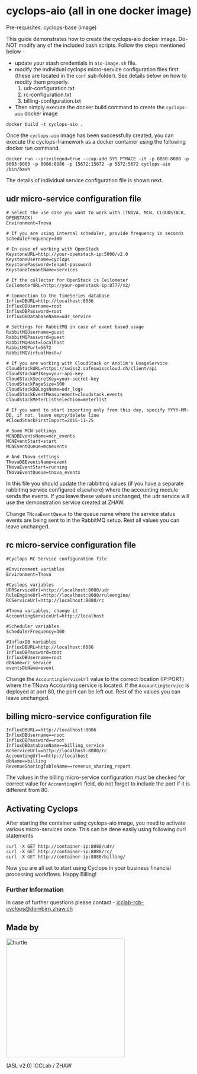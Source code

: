 # cyclops-aio (all in one docker image)

Pre-requisites: cyclops-base (image)

This guide demonstrates how to create the cyclops-aio docker image. Do-NOT modify any of the included bash scripts. Follow the steps mentioned below -

* update your stash credentials in ```aio-image.sh``` file.
* modify the individual cyclops micro-service configuration files first (these are located in the ```conf``` sub-folder). See details below on how to modify them properly.
  1. udr-configuration.txt
  2. rc-configuration.txt
  3. billing-configuration.txt
* Then simply execute the docker build command to create the ```cyclops-aio``` docker image

```
docker build -t cyclops-aio .
```
Once the ```cyclops-aio``` image has been successfully created, you can execute the cyclops-framework as a docker container using the following docker run command.

```
docker run --privileged=true --cap-add SYS_PTRACE -it -p 8080:8080 -p 8083:8083 -p 8086:8086 -p 15672:15672 -p 5672:5672 cyclops-aio /bin/bash
```
The details of individual service configuration file is shown next.

## udr micro-service configuration file
```
# Select the use case you want to work with (TNOVA, MCN, CLOUDSTACK, OPENSTACK)
Environment=Tnova

# If you are using internal scheduler, provide frequency in seconds
ScheduleFrequency=300

# In case of working with OpenStack
KeystoneURL=http://your-openstack-ip:5000/v2.0
KeystoneUsername=cyclops
KeystonePassword=tenant-password
KeystoneTenantName=services

# If the collector for OpenStack is Ceilometer
CeilometerURL=http://your-openstack-ip:8777/v2/

# Connection to the TimeSeries database
InfluxDBURL=http://localhost:8086
InfluxDBUsername=root
InfluxDBPassword=root
InfluxDBDatabaseName=udr_service

# Settings for RabbitMQ in case of event based usage
RabbitMQUsername=guest
RabbitMQPassword=guest
RabbitMQHost=localhost
RabbitMQPort=5672
RabbitMQVirtualHost=/

# If you are working with CloudStack or Anolim's UsageService
CloudStackURL=https://swiss2.safeswisscloud.ch/client/api
CloudStackAPIKey=your-api-key
CloudStackSecretKey=your-secret-key
CloudStackPageSize=500
CloudStackDBLogsName=udr_logs
CloudStackEventMeasurement=cloudstack.events
CloudStackMeterListSelection=meterlist

# If you want to start importing only from this day, specify YYYY-MM-DD, if not, leave empty/delete line
#CloudStackFirstImport=2015-11-25

# Some MCN settings
MCNDBEventsName=mcn_events
MCNEventStart=start
MCNEventQueue=mcnevents

# And TNova settings
TNovaDBEventsName=event
TNovaEventStart=running
TNovaEventQueue=tnova_events
```
In this file you should update the rabbitmq values (if you have a separate rabbitmq service  configured elsewhere) where the accounting module sends the events. If you leave these values unchanged, the udr service will use the demonstration service created at ZHAW.

Change ```TNovaEventQueue``` to the queue name where the service status events are being sent to in the RabbitMQ setup. Rest all values you can leave unchanged.

## rc micro-service configuration file
```
#Cyclops RC Service configuration file

#Environment variables
Environment=Tnova

#Cyclops variables
UDRServiceUrl=http://localhost:8080/udr
RuleEngineUrl=http://localhost:8080/ruleengine/
RCServiceUrl=http://localhost:8080/rc

#Tnova variables, change it
AccountingServiceUrl=http://localhost

#Scheduler variables
SchedulerFrequency=300

#InfluxDB variables
InfluxDBURL=http://localhost:8086
InfluxDBPassword=root
InfluxDBUsername=root
dbName=rc_service
eventsDbName=event
```
Change the ```AccountingServiceUrl``` value to the correct location (IP:PORT) where the TNova Accounting service is located. If the ```AccountingService``` is deployed at port 80, the port can be left out. Rest of the values you can leave unchanged.

## billing micro-service configuration file
```
InfluxDBURL==http://localhost:8086
InfluxDBUsername==root
InfluxDBPassword==root
InfluxDBDatabaseName==billing_service
RcServiceUrl==http://localhost:8080/rc
AccountingUrl==http://localhost
dbName==billing
RevenueSharingTableName==revenue_sharing_report
```
The values in the billing micro-service configuration must be checked for correct value for ```AccountingUrl``` field, do not forget to include the port if it is different from 80.

## Activating Cyclops
After starting the container using cyclops-aio image, you need to activate various micro-services once. This can be dene easily using following curl statements

```
curl -X GET http://container-ip:8080/udr/
curl -X GET http://container-ip:8080/rc/
curl -X GET http://container-ip:8080/billing/
```
Now you are all set to start using Cyclops in your business financial processing workflows. Happy Billing!

### Further Information
In case of further questions please contact - icclab-rcb-cyclops@dornbirn.zhaw.ch

## Made by

<div align="left" >
<a href='http://blog.zhaw.ch/icclab'>
<img src="https://raw.githubusercontent.com/icclab/hurtle/master/docs/figs/icclab_logo.png" title="hurtle" width=320px border=0px>
</a>
</div>

(ASL v2.0) ICCLab / ZHAW
